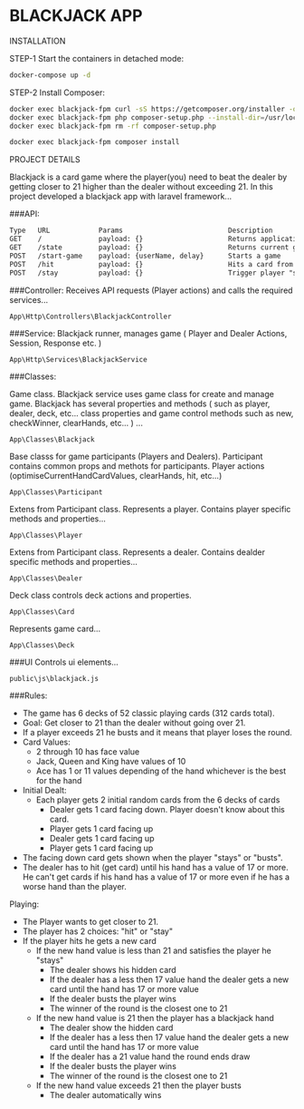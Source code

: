 # BLACKJACK APP

INSTALLATION

STEP-1
Start the containers in detached mode:

```sh
docker-compose up -d
```

STEP-2 Install Composer:

```sh
docker exec blackjack-fpm curl -sS https://getcomposer.org/installer -o composer-setup.php
docker exec blackjack-fpm php composer-setup.php --install-dir=/usr/local/bin --filename=composer
docker exec blackjack-fpm rm -rf composer-setup.php
```

```sh
docker exec blackjack-fpm composer install
```
 
PROJECT DETAILS

Blackjack is a card game where the player(you) need to beat the dealer by getting closer to 21 higher than the dealer without exceeding 21.
In this project developed a blackjack app with laravel framework...

###API:
```html
Type   URL            Params                          Description  
GET    /              payload: {}                     Returns application ui static content 
GET    /state         payload: {}                     Returns current game state
POST   /start-game    payload: {userName, delay}      Starts a game
POST   /hit           payload: {}                     Hits a card from deck for player or dealer
POST   /stay          payload: {}                     Trigger player "stay" action
```

###Controller:
Receives API requests (Player actions) and calls the required services... 
```
App\Http\Controllers\BlackjackController
```
###Service:
Blackjack runner, manages game ( Player and Dealer Actions, Session, Response etc. )
```
App\Http\Services\BlackjackService
```

###Classes:

Game class. Blackjack service uses game class for create and manage game. Blackjack has several properties and methods
( such as player, dealer, deck, etc... class properties and game control methods such as new, checkWinner, clearHands, etc... )
...
```
App\Classes\Blackjack
```

Base classs for game participants (Players and Dealers). Participant contains common props and methots for participants.
Player actions (optimiseCurrentHandCardValues, clearHands, hit, etc...)
```
App\Classes\Participant
```
Extens from Participant class. Represents a player. Contains player specific methods and properties...
```
App\Classes\Player
```

Extens from Participant class. Represents a dealer. Contains dealder specific methods and properties...
```
App\Classes\Dealer
```

Deck class controls deck actions and properties. 
```
App\Classes\Card
```

Represents game card... 
```
App\Classes\Deck
```

###UI
Controls ui elements...
```
public\js\blackjack.js
```

###Rules:
- The game has 6 decks of 52 classic playing cards (312 cards total).
- Goal: Get closer to 21 than the dealer without going over 21.
- If a player exceeds 21 he busts and it means that player loses the round.
- Card Values:
    - 2 through 10 has face value
    - Jack, Queen and King have values of 10
    - Ace has 1 or 11 values depending of the hand whichever is the best for the hand
- Initial Dealt:
    - Each player gets 2 initial random cards from the 6 decks of cards
        - Dealer gets 1 card facing down. Player doesn't know about this card.
        - Player gets 1 card facing up
        - Dealer gets 1 card facing up
        - Player gets 1 card facing up
- The facing down card gets shown when the player "stays" or "busts".
- The dealer has to hit (get card) until his hand has a value of 17 or more. 
 He can't get cards if his hand has a value of 17 or more even if he has a worse hand than the player.

Playing:
- The Player wants to get closer to 21.
- The player has 2 choices: "hit" or "stay"
- If the player hits he gets a new card
    - If the new hand value is less than 21 and satisfies the player he "stays"
        - The dealer shows his hidden card
        - If the dealer has a less then 17 value hand the dealer gets a new card until the hand has 17 or more value
        - If the dealer busts the player wins
        - The winner of the round is the closest one to 21
    - If the new hand value is 21 then the player has a blackjack hand
        - The dealer show the hidden card
        - If the dealer has a less then 17 value hand the dealer gets a new card until the hand has 17 or more value
        - If the dealer has a 21 value hand the round ends draw
        - If the dealer busts the player wins
        - The winner of the round is the closest one to 21
    - If the new hand value exceeds 21 then the player busts
        - The dealer automatically wins
